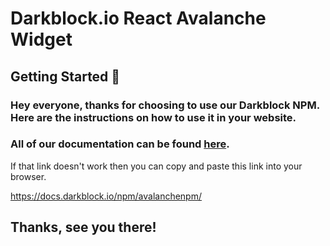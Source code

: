 # Darkblock.io React Avalanche Widget

## Getting Started 🚀

### Hey everyone, thanks for choosing to use our Darkblock NPM. Here are the instructions on how to use it in your website.


### All of our documentation can be found [here](https://docs.darkblock.io/npm/avalanchenpm/).

If that link doesn't work then you can copy and paste this link into your browser.

https://docs.darkblock.io/npm/avalanchenpm/

## Thanks, see you there!